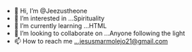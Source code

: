 - 👋 Hi, I’m @Jeezustheone
- 👀 I’m interested in ...Spirituality
- 🌱 I’m currently learning ...HTML
- 💞️ I’m looking to collaborate on ...Anyone following the light
- 📫 How to reach me ...jesusmarmolejo21@gmail.com

<!---
Jeezustheone/Jeezustheone is a ✨ special ✨ repository because its `README.md` (this file) appears on your GitHub profile.
You can click the Preview link to take a look at your changes.
--->
